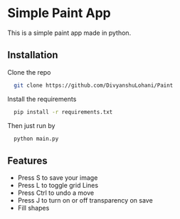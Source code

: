 # Simple Paint App

This is a simple paint app made in python.

## Installation

Clone the repo

```bash
  git clone https://github.com/DivyanshuLohani/Paint
```

Install the requirements

```bash
  pip install -r requirements.txt
```

Then just run by

```bash
  python main.py
```

## Features

- Press S to save your image
- Press L to toggle grid Lines
- Press Ctrl to undo a move
- Press J to turn on or off transparency on save
- Fill shapes
